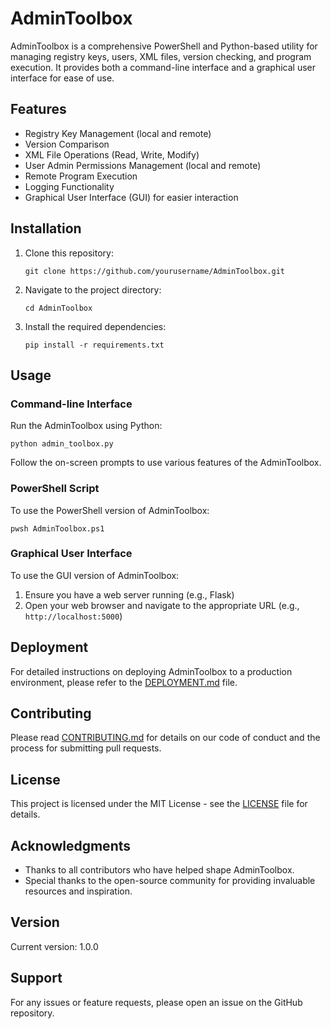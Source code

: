 # AdminToolbox

AdminToolbox is a comprehensive PowerShell and Python-based utility for managing registry keys, users, XML files, version checking, and program execution. It provides both a command-line interface and a graphical user interface for ease of use.

## Features

- Registry Key Management (local and remote)
- Version Comparison
- XML File Operations (Read, Write, Modify)
- User Admin Permissions Management (local and remote)
- Remote Program Execution
- Logging Functionality
- Graphical User Interface (GUI) for easier interaction

## Installation

1. Clone this repository:
   ```
   git clone https://github.com/yourusername/AdminToolbox.git
   ```
2. Navigate to the project directory:
   ```
   cd AdminToolbox
   ```
3. Install the required dependencies:
   ```
   pip install -r requirements.txt
   ```

## Usage

### Command-line Interface

Run the AdminToolbox using Python:

```
python admin_toolbox.py
```

Follow the on-screen prompts to use various features of the AdminToolbox.

### PowerShell Script

To use the PowerShell version of AdminToolbox:

```
pwsh AdminToolbox.ps1
```

### Graphical User Interface

To use the GUI version of AdminToolbox:

1. Ensure you have a web server running (e.g., Flask)
2. Open your web browser and navigate to the appropriate URL (e.g., `http://localhost:5000`)

## Deployment

For detailed instructions on deploying AdminToolbox to a production environment, please refer to the [DEPLOYMENT.md](DEPLOYMENT.md) file.

## Contributing

Please read [CONTRIBUTING.md](CONTRIBUTING.md) for details on our code of conduct and the process for submitting pull requests.

## License

This project is licensed under the MIT License - see the [LICENSE](LICENSE) file for details.

## Acknowledgments

- Thanks to all contributors who have helped shape AdminToolbox.
- Special thanks to the open-source community for providing invaluable resources and inspiration.

## Version

Current version: 1.0.0

## Support

For any issues or feature requests, please open an issue on the GitHub repository.
